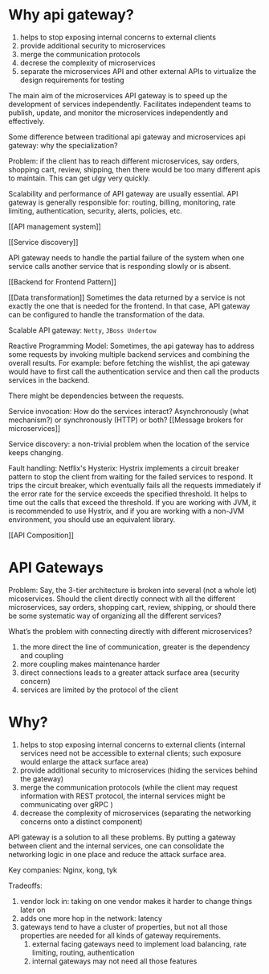 # Why api gateway?
1. helps to stop exposing internal concerns to external clients
2. provide additional security to microservices
3. merge the communication protocols
4. decrese the complexity of microservices
5. separate the microservices API and other external APIs to virtualize the design requirements for testing

The main aim of the microservices API gateway is to speed up the development of services independently. Facilitates independent teams to publish, update, and monitor the microservices independently and effectively.

Some difference between traditional api gateway and microservices api gateway: why the specialization?

Problem: if the client has to reach different microservices, say orders, shopping cart, review, shipping, then there would be too many different apis to maintain. This can get ulgy very quickly.

Scalability and performance of API gateway are usually essential. API gateway is generally responsible for: routing, billing, monitoring, rate limiting, authentication, security, alerts, policies, etc.

[[API management system]]

[[Service discovery]]

API gateway needs to handle the partial failure of the system when one service calls another service that is responding slowly or is absent.

[[Backend for Frontend Pattern]]

[[Data transformation]]
Sometimes the data returned by a service is not exactly the one that is needed for the frontend. In that case, API gateway can be configured to handle the transformation of the data. 

Scalable API gateway: `Netty`, `JBoss Undertow`

Reactive Programming Model: 
Sometimes, the api gateway has to address some requests by invoking multiple backend services and combining the overall results. For example: before fetching the wishlist, the api gateway would have to first call the authentication service and then call the products services in the backend.

There might be dependencies between the requests.

Service invocation: How do the services interact? Asynchronously (what mechanism?) or synchronously (HTTP) or both?
[[Message brokers for microservices]]

Service discovery: a non-trivial problem when the location of the service keeps changing.

Fault handling: 
Netflix's Hysterix: Hystrix implements a circuit breaker pattern to stop the client from waiting for the failed services to respond. It trips the circuit breaker, which eventually fails all the requests immediately if the error rate for the service exceeds the specified threshold. It helps to time out the calls that exceed the threshold. If you are working with JVM, it is recommended to use Hystrix, and if you are working with a non-JVM environment, you should use an equivalent library.

[[API Composition]]

# API Gateways

Problem: Say, the 3-tier architecture is broken into several (not a whole lot) micoservices. Should the client directly connect with all the different microservices, say orders, shopping cart, review, shipping, or should there be some systematic way of organizing all the different services?

What’s the problem with connecting directly with different microservices?

1.  the more direct the line of communication, greater is the dependency and coupling
2.  more coupling makes maintenance harder
3.  direct connections leads to a greater attack surface area (security concern)
4.  services are limited by the protocol of the client

# Why?

1.  helps to stop exposing internal concerns to external clients (internal services need not be accessible to external clients; such exposure would enlarge the attack surface area)
2.  provide additional security to microservices (hiding the services behind the gateway)
3.  merge the communication protocols (while the client may request information with REST protocol, the internal services might be communicating over gRPC )
4.  decrease the complexity of microservices (separating the networking concerns onto a distinct component)

API gateway is a solution to all these problems. By putting a gateway between client and the internal services, one can consolidate the networking logic in one place and reduce the attack surface area.

Key companies: Nginx, kong, tyk

Tradeoffs:

1.  vendor lock in: taking on one vendor makes it harder to change things later on
2.  adds one more hop in the network: latency
3.  gateways tend to have a cluster of properties, but not all those properties are needed for all kinds of gateway requirements.
    1.  external facing gateways need to implement load balancing, rate limiting, routing, authentication
    2.  internal gateways may not need all those features